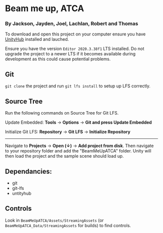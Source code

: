 # Beam me up, ATCA
### By Jackson, Jayden, Joel, Lachlan, Robert and Thomas

To download and open this project on your computer ensure you have [UnityHub](https://unity3d.com/get-unity/download) installed and lauched.

Ensure you have the version `Editor 2020.3.38f1` LTS installed. Do not upgrade the project to a newer LTS if it becomes available during development as this could cause potential problems.

## Git

`git clone` the project and run `git lfs install` to setup up LFS correctly.

## Source Tree

Run the following commands on Source Tree for Git LFS.

Update Embedded: 
**Tools** -> **Options** -> **Git and press Update Embedded**

Initialize Git LFS: 
**Repository** -> **Git LFS** -> **Initialize Repository**

---

Navigate to **Projects** -> **Open (↓)** -> **Add project from disk**. Then navigate to your repository folder and add the "BeamMeUpATCA" folder. Unity will then load the project and the sample scene should load up.

## Dependancies:
- git
- git-lfs
- untityhub

## Controls

Look in `BeamMeUpATCA/Assets/StreamingAssets` (or `BeamMeUpATCA_Data/StreamingAssets` for builds) to find controls.